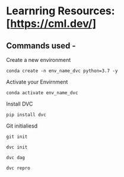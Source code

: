 # Learnring Resources:[https://cml.dev/]

## Commands used -

Create a new environment
```
conda create -n env_name_dvc python=3.7 -y
```
Activate your Envirnment

```
conda activate env_name_dvc
```
Install DVC
```
pip install dvc
```
 Git initialiesd

```
git init
```

```
dvc init
```

```
dvc dag
```

```
dvc repro
```